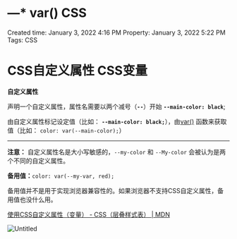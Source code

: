# —*  var() CSS

Created time: January 3, 2022 4:16 PM
Property: January 3, 2022 5:22 PM
Tags: CSS

# CSS自定义属性 CSS变量

**自定义属性**

声明一个自定义属性，属性名需要以两个减号（**`--`**）开始   **`--main-color: black`**;

由自定义属性标记设定值（比如： **`--main-color: black;`**），由[var()](https://developer.mozilla.org/zh-CN/docs/Web/CSS/var()) 函数来获取值（比如： `color: var(--main-color);`）

---

**注意：** 自定义属性名是大小写敏感的，`--my-color` 和 `--My-color` 会被认为是两个不同的自定义属性。

**备用值：**`color: var(--my-var, red);`

备用值并不是用于实现浏览器兼容性的。如果浏览器不支持CSS自定义属性，备用值也没什么用。

[使用CSS自定义属性（变量） - CSS（层叠样式表） | MDN](https://developer.mozilla.org/zh-CN/docs/Web/CSS/Using_CSS_custom_properties)

![Untitled](/img/var().png)